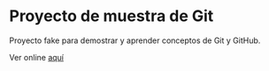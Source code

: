# Proyecto de muestra de Git

Proyecto fake para demostrar y aprender conceptos de Git y GitHub.


Ver online [aquí](https://cac2022c1-fullstackjava-22033.github.io/prueba-git/)
 